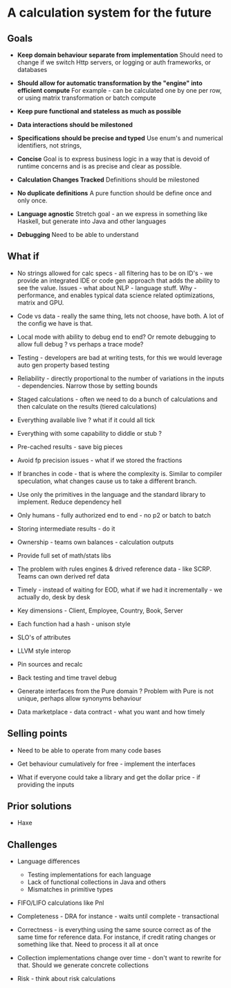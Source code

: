 # A calculation system for the future

## Goals

* **Keep domain behaviour separate from implementation** 
Should need to change if we switch Http servers, or logging or auth frameworks, or databases

* **Should allow for automatic transformation by the "engine" into efficient compute** 
For example - can be calculated one by one per row, or using matrix transformation or batch compute

* **Keep pure functional and stateless as much as possible**

* **Data interactions should be milestoned**

* **Specifications should be precise and typed**
Use enum's and numerical identifiers, not strings, 

* **Concise** Goal is to express business logic in a way that is devoid of runtime concerns and is as precise and clear as possible.

* **Calculation Changes Tracked** Definitions should be milestoned 

* **No duplicate definitions** A pure function should be define once and only once.

* **Language agnostic** Stretch goal - an we express in something like Haskell, but generate into Java and other languages

* **Debugging** Need to be able to understand 


## What if

* No strings allowed for calc specs - all filtering has to be on ID's - we provide an integrated IDE or code gen approach that adds the ability to see the value.
Issues - what about NLP - language stuff. Why - performance, and enables typical data science related optimizations, matrix and GPU. 

* Code vs data - really the same thing, lets not choose, have both. A lot of the config we have is that. 

* Local mode with ability to debug end to end? Or remote debugging to allow full debug ? vs perhaps a trace mode?

* Testing - developers are bad at writing tests, for this we would leverage auto gen property based testing

* Reliability - directly proportional to the number of variations in the inputs - dependencies. Narrow those by setting bounds

* Staged calculations - often we need to do a bunch of calculations and then calculate on the results (tiered calculations)

* Everything available live ? what if it could all tick

* Everything with some capability to diddle or stub ? 

* Pre-cached results - save big pieces

* Avoid fp precision issues - what if we stored the fractions

* If branches in code - that is where the complexity is. Similar to compiler speculation, what changes cause us to take a different branch.

* Use only the primitives in the language and the standard library to implement. Reduce dependency hell

* Only humans - fully authorized end to end - no p2 or batch to batch

* Storing intermediate results - do it

* Ownership - teams own balances - calculation outputs

* Provide full set of math/stats libs

* The problem with rules engines & drived reference data - like SCRP. Teams can own derived ref data

* Timely - instead of waiting for EOD, what if we had it incrementally - we actually do, desk by desk

* Key dimensions - Client, Employee, Country, Book, Server

* Each function had a hash - unison style

* SLO's of attributes

* LLVM style interop

* Pin sources and recalc

* Back testing and time travel debug

* Generate interfaces from the Pure domain ? Problem with Pure is not unique, perhaps allow synonyms behaviour

* Data marketplace - data contract - what you want and how timely

## Selling points

* Need to be able to operate from many code bases

* Get behaviour cumulatively for free - implement the interfaces

* What if everyone could take a library and get the dollar price - if providing the inputs


## Prior solutions

* Haxe

## Challenges

* Language differences
  * Testing implementations for each language
  * Lack of functional collections in Java and others
  * Mismatches in primitive types
  
* FIFO/LIFO calculations like Pnl

* Completeness - DRA for instance - waits until complete - transactional

* Correctness - is everything using the same source correct as of the same time for reference data. For instance, if credit rating changes or something like that. Need to process it all at once

* Collection implementations change over time - don't want to rewrite for that. Should we generate concrete collections

* Risk - think about risk calculations




